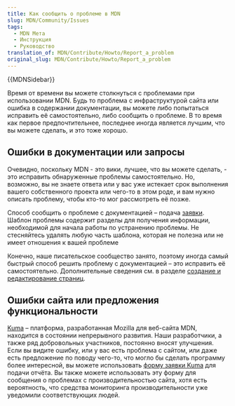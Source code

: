 ```yaml
---
title: Как сообщить о проблеме в MDN
slug: MDN/Community/Issues
tags:
  - MDN Мета
  - Инструкция
  - Руководство
translation_of: MDN/Contribute/Howto/Report_a_problem
original_slug: MDN/Contribute/Howto/Report_a_problem
---
```


{{MDNSidebar}}

Время от времени вы можете столкнуться с проблемами при использовании MDN. Будь то проблема с инфраструктурой сайта или ошибка в содержании документации, вы можете либо попытаться исправить её самостоятельно, либо сообщить о проблеме. В то время как первое предпочтительнее, последнее иногда является лучшим, что вы можете сделать, и это тоже хорошо.

## Ошибки в документации или запросы

Очевидно, поскольку MDN - это вики, лучшее, что вы можете сделать, - это исправить обнаруженные проблемы самостоятельно. Но, возможно, вы не знаете ответа или у вас уже истекает срок выполнения вашего собственного проекта или чего-то в этом роде, и вам нужно описать проблему, чтобы кто-то мог рассмотреть её позже.

Способ сообщить о проблеме с документацией – подача [заявки](https://github.com/mdn/translated-content/issues/new). Шаблон проблемы содержит разделы для получения информации, необходимой для начала работы по устранению проблемы. Не стесняйтесь удалять любую часть шаблона, которая не полезна или не имеет отношения к вашей проблеме

Конечно, наше писательское сообщество занято, поэтому иногда самый быстрый способ решить проблему с документацией – это исправить её самостоятельно. Дополнительные сведения см. в разделе [создание и редактирование страниц](/ru/docs/MDN/Contribute/Creating_and_editing_pages).

## Ошибки сайта или предложения функциональности

[Kuma](/ru/docs/MDN/Kuma) – платформа, разработанная Mozilla для веб-сайта MDN, находится в состоянии непрерывного развития. Наши разработчики, а также ряд добровольных участников, постоянно вносят улучшения. Если вы видите ошибку, или у вас есть проблема с сайтом, или даже есть предложение по поводу чего-то, что могло бы сделать программу более интересной, вы можете использовать [форму заявки Kuma](https://github.com/mdn/kuma/issues/new) для подачи отчёта. Вы также можете использовать эту форму для сообщения о проблемах с производительностью сайта, хотя есть вероятность, что средства мониторинга производительности уже уведомили соответствующих людей.
